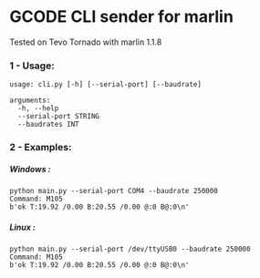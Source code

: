 # GCODE CLI sender for marlin

Tested on Tevo Tornado with marlin 1.1.8

### 1 - Usage:

```
usage: cli.py [-h] [--serial-port] [--baudrate]

arguments:
  -h, --help
  --serial-port STRING
  --baudrates INT
```

### 2 - Examples:

##### Windows :

```
python main.py --serial-port COM4 --baudrate 250000
Command: M105
b'ok T:19.92 /0.00 B:20.55 /0.00 @:0 B@:0\n'
```

##### Linux :

```
python main.py --serial-port /dev/ttyUSB0 --baudrate 250000
Command: M105
b'ok T:19.92 /0.00 B:20.55 /0.00 @:0 B@:0\n'
```